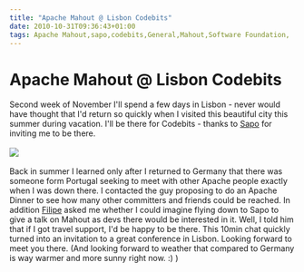 ```yaml
---
title: "Apache Mahout @ Lisbon Codebits"
date: 2010-10-31T09:36:43+01:00
tags: Apache Mahout,sapo,codebits,General,Mahout,Software Foundation,
---
```


# Apache Mahout @ Lisbon Codebits


Second week of November I'll spend a few days in Lisbon - never would have thought that I'd return so quickly when I 
visited this beautiful city this summer during vacation. I'll be there for Codebits - thanks to <a 
href="http://www.sapo.pt/">Sapo</a> for inviting me to be there.<br><br><img 
src="http://codebits.eu/imgs/logo_site2010_v2.png"/><br><br>Back in summer I learned only after I returned to Germany 
that there was someone form Portugal seeking to meet with other Apache people exactly when I was down there. I 
contacted the guy proposing to do an Apache Dinner to see how many other committers and friends could be reached. In 
addition <a href="http://fdmanana.wordpress.com/">Filipe</a> asked me whether I could imagine flying down to Sapo to 
give a talk on Mahout as devs there would be interested in it. Well, I told him that if I got travel support, I'd be 
happy to be there. This 10min chat quickly turned into an invitation to a great conference in Lisbon. Looking forward 
to meet you there. (And looking forward to weather that compared to Germany is way warmer and more sunny right now. :) )
